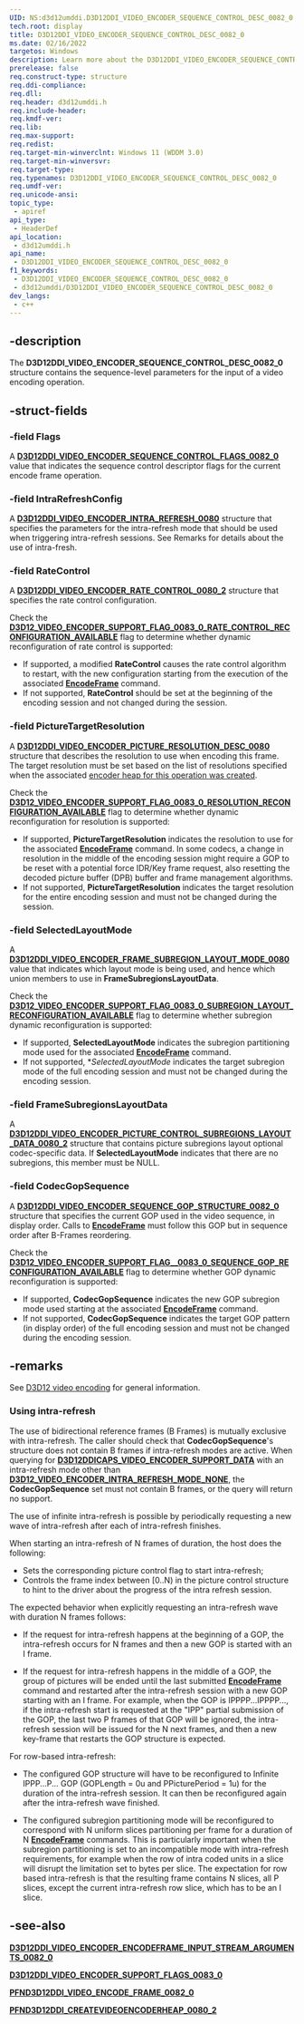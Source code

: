 ```yaml
---
UID: NS:d3d12umddi.D3D12DDI_VIDEO_ENCODER_SEQUENCE_CONTROL_DESC_0082_0
tech.root: display
title: D3D12DDI_VIDEO_ENCODER_SEQUENCE_CONTROL_DESC_0082_0
ms.date: 02/16/2022
targetos: Windows
description: Learn more about the D3D12DDI_VIDEO_ENCODER_SEQUENCE_CONTROL_DESC_0082_0 structure.
prerelease: false
req.construct-type: structure
req.ddi-compliance: 
req.dll: 
req.header: d3d12umddi.h
req.include-header: 
req.kmdf-ver: 
req.lib: 
req.max-support: 
req.redist: 
req.target-min-winverclnt: Windows 11 (WDDM 3.0)
req.target-min-winversvr: 
req.target-type: 
req.typenames: D3D12DDI_VIDEO_ENCODER_SEQUENCE_CONTROL_DESC_0082_0
req.umdf-ver: 
req.unicode-ansi: 
topic_type:
 - apiref
api_type:
 - HeaderDef
api_location:
 - d3d12umddi.h
api_name:
 - D3D12DDI_VIDEO_ENCODER_SEQUENCE_CONTROL_DESC_0082_0
f1_keywords:
 - D3D12DDI_VIDEO_ENCODER_SEQUENCE_CONTROL_DESC_0082_0
 - d3d12umddi/D3D12DDI_VIDEO_ENCODER_SEQUENCE_CONTROL_DESC_0082_0
dev_langs:
 - c++
---
```


## -description

The **D3D12DDI_VIDEO_ENCODER_SEQUENCE_CONTROL_DESC_0082_0** structure contains the sequence-level parameters for the input of a video encoding operation.

## -struct-fields

### -field Flags

A [**D3D12DDI_VIDEO_ENCODER_SEQUENCE_CONTROL_FLAGS_0082_0**](ne-d3d12umddi-d3d12ddi_video_encoder_sequence_control_flags_0082_0.md) value that indicates the sequence control descriptor flags for the current encode frame operation.

### -field IntraRefreshConfig

A [**D3D12DDI_VIDEO_ENCODER_INTRA_REFRESH_0080**](ns-d3d12umddi-d3d12ddi_video_encoder_intra_refresh_0080.md) structure that specifies the parameters for the intra-refresh mode that should be used when triggering intra-refresh sessions. See Remarks for details about the use of intra-fresh.

### -field RateControl

A [**D3D12DDI_VIDEO_ENCODER_RATE_CONTROL_0080_2**](ns-d3d12umddi-d3d12ddi_video_encoder_rate_control_0080_2.md) structure that specifies the rate control configuration.

Check the [**D3D12_VIDEO_ENCODER_SUPPORT_FLAG_0083_0_RATE_CONTROL_RECONFIGURATION_AVAILABLE**](ne-d3d12umddi-d3d12ddi_video_encoder_support_flags_0083_0.md) flag to determine whether dynamic reconfiguration of rate control is supported:

* If supported, a modified **RateControl** causes the rate control algorithm to restart, with the new configuration starting from the execution of the associated [**EncodeFrame**](nc-d3d12umddi-pfnd3d12ddi_video_encode_frame_0082_0.md) command.
* If not supported, **RateControl** should be set at the beginning of the encoding session and not changed during the session.

### -field PictureTargetResolution

A [**D3D12DDI_VIDEO_ENCODER_PICTURE_RESOLUTION_DESC_0080**](ns-d3d12umddi-d3d12ddi_video_encoder_picture_resolution_desc_0080.md) structure that describes the resolution to use when encoding this frame. The target resolution must be set based on the list of resolutions specified when the associated [encoder heap for this operation was created](nc-d3d12umddi-pfnd3d12ddi_createvideoencoderheap_0080_2.md).

Check the [**D3D12_VIDEO_ENCODER_SUPPORT_FLAG_0083_0_RESOLUTION_RECONFIGURATION_AVAILABLE**](ne-d3d12umddi-d3d12ddi_video_encoder_support_flags_0083_0.md) flag to determine whether dynamic reconfiguration for resolution is supported:

* If supported, **PictureTargetResolution** indicates the resolution to use for the associated [**EncodeFrame**](nc-d3d12umddi-pfnd3d12ddi_video_encode_frame_0082_0.md) command. In some codecs, a change in resolution in the middle of the encoding session might require a GOP to be reset with a potential force IDR/Key frame request, also resetting the decoded picture buffer (DPB) buffer and frame management algorithms.
* If not supported, **PictureTargetResolution** indicates the target resolution for the entire encoding session and must not be changed during the session.

### -field SelectedLayoutMode

A [**D3D12DDI_VIDEO_ENCODER_FRAME_SUBREGION_LAYOUT_MODE_0080**](ne-d3d12umddi-d3d12ddi_video_encoder_frame_subregion_layout_mode_0080.md) value that indicates which layout mode is being used, and hence which union members to use in **FrameSubregionsLayoutData**.

Check the [**D3D12_VIDEO_ENCODER_SUPPORT_FLAG_0083_0_SUBREGION_LAYOUT_RECONFIGURATION_AVAILABLE**](ne-d3d12umddi-d3d12ddi_video_encoder_support_flags_0083_0.md) flag to determine whether subregion dynamic reconfiguration is supported:

* If supported, **SelectedLayoutMode** indicates the subregion partitioning mode used for the associated [**EncodeFrame**](nc-d3d12umddi-pfnd3d12ddi_video_encode_frame_0082_0.md) command.
* If not supported, **SelectedLayoutMode* indicates the target subregion mode of the full encoding session and must not be changed during the encoding session.

### -field FrameSubregionsLayoutData

A [**D3D12DDI_VIDEO_ENCODER_PICTURE_CONTROL_SUBREGIONS_LAYOUT_DATA_0080_2**](ns-d3d12umddi-d3d12ddi_video_encoder_picture_control_subregions_layout_data_0080_2.md) structure that contains picture subregions layout optional codec-specific data. If **SelectedLayoutMode** indicates that there are no subregions, this member must be NULL.

### -field CodecGopSequence

A [**D3D12DDI_VIDEO_ENCODER_SEQUENCE_GOP_STRUCTURE_0082_0**](ns-d3d12umddi-d3d12ddi_video_encoder_sequence_gop_structure_0082_0.md) structure that specifies the current GOP used in the video sequence, in display order. Calls to [**EncodeFrame**](nc-d3d12umddi-pfnd3d12ddi_video_encode_frame_0082_0.md) must follow this GOP but in sequence order after B-Frames reordering.

Check the [**D3D12_VIDEO_ENCODER_SUPPORT_FLAG__0083_0_SEQUENCE_GOP_RECONFIGURATION_AVAILABLE**](ne-d3d12umddi-d3d12ddi_video_encoder_support_flags_0083_0.md) flag to determine whether GOP dynamic reconfiguration is supported:

* If supported, **CodecGopSequence** indicates the new GOP subregion mode used starting at the associated [**EncodeFrame**](nc-d3d12umddi-pfnd3d12ddi_video_encode_frame_0082_0.md) command.
* If not supported, **CodecGopSequence** indicates the target GOP pattern (in display order) of the full encoding session and must not be changed during the encoding session.

## -remarks

See [D3D12 video encoding](/windows-hardware/drivers/display/video-encoding-d3d12) for general information.

### Using intra-refresh

The use of bidirectional reference frames (B Frames) is mutually exclusive with intra-refresh. The caller should check that **CodecGopSequence**'s structure does not contain B frames if intra-refresh modes are active. When querying for [**D3D12DDICAPS_VIDEO_ENCODER_SUPPORT_DATA**](ns-d3d12umddi-d3d12ddicaps_video_encoder_support_data_0083_0.md) with an intra-refresh mode other than [**D3D12_VIDEO_ENCODER_INTRA_REFRESH_MODE_NONE**](ne-d3d12umddi-d3d12ddi_video_encoder_intra_refresh_mode_0080.md), the **CodecGopSequence** set must not contain B frames, or the query will return no support.

The use of infinite intra-refresh is possible by periodically requesting a new wave of intra-refresh after each of intra-refresh finishes.

When starting an intra-refresh of N frames of duration, the host does the following:

* Sets the corresponding picture control flag to start intra-refresh;
* Controls the frame index between [0..N) in the picture control structure to hint to the driver about the progress of the intra refresh session.

The expected behavior when explicitly requesting an intra-refresh wave with duration N frames follows:

* If the request for intra-refresh happens at the beginning of a GOP, the intra-refresh occurs for N frames and then a new GOP is started with an I frame.

* If the request for intra-refresh happens in the middle of a GOP, the group of pictures will be ended until the last submitted [**EncodeFrame**](nc-d3d12umddi-pfnd3d12ddi_video_encode_frame_0082_0.md) command and restarted after the intra-refresh session with a new GOP starting with an I frame. For example, when the GOP is IPPPP...IPPPP..., if the intra-refresh start is requested at the "IPP" partial submission of the GOP, the last two P frames of that GOP will be ignored, the intra-refresh session will be issued for the N next frames, and then a new key-frame that restarts the GOP structure is expected.

For row-based intra-refresh:

* The configured GOP structure will have to be reconfigured to Infinite IPPP...P... GOP (GOPLength = 0u and PPicturePeriod = 1u) for the duration of the intra-refresh session. It can then be reconfigured again after the intra-refresh wave finished.

* The configured subregion partitioning mode will be reconfigured to correspond with N uniform slices partitioning per frame for a duration of N [**EncodeFrame**](nc-d3d12umddi-pfnd3d12ddi_video_encode_frame_0082_0.md) commands. This is particularly important when the subregion partitioning is set to an incompatible mode with intra-refresh requirements, for example when the row of intra coded units in a slice will disrupt the limitation set to bytes per slice. The expectation for row based intra-refresh is that the resulting frame contains N slices, all P slices, except the current intra-refresh row slice, which has to be an I slice.

## -see-also

[**D3D12DDI_VIDEO_ENCODER_ENCODEFRAME_INPUT_STREAM_ARGUMENTS_0082_0**](ns-d3d12umddi-d3d12ddi_video_encoder_encodeframe_input_stream_arguments_0082_0.md)

[**D3D12DDI_VIDEO_ENCODER_SUPPORT_FLAGS_0083_0**](ne-d3d12umddi-d3d12ddi_video_encoder_support_flags_0083_0.md)

[**PFND3D12DDI_VIDEO_ENCODE_FRAME_0082_0**](nc-d3d12umddi-pfnd3d12ddi_video_encode_frame_0082_0.md)

[**PFND3D12DDI_CREATEVIDEOENCODERHEAP_0080_2**](nc-d3d12umddi-pfnd3d12ddi_createvideoencoderheap_0080_2.md)
